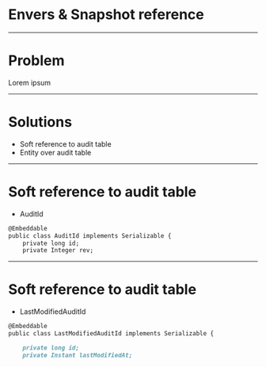 Envers & Snapshot reference
===


---

# Problem

Lorem ipsum

---
# Solutions

- Soft reference to audit table
- Entity over audit table

---

# Soft reference to audit table

- AuditId
```md
@Embeddable
public class AuditId implements Serializable {
    private long id;
    private Integer rev;

```
---
# Soft reference to audit table

- LastModifiedAuditId
```md
@Embeddable
public class LastModifiedAuditId implements Serializable {

    private long id;
    private Instant lastModifiedAt;
```